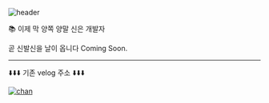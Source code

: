 ![header](https://capsule-render.vercel.app/api?type=waving&color=00cec9&text=Welcome!&height=200&&animation=fadeIn&fontAlign=70&&desc=from.front-chan&&descAlign=43&&descAlignY=56)

📚 이제 막 양쪽 양말 신은 개발자

곧 신발신을 날이 옵니다 Coming Soon.

---

⬇️⬇️⬇️ 기존 velog 주소 ⬇️⬇️⬇️

[![chan](https://img.shields.io/badge/chan-gold.svg?&style=flat&for-the-badge&logo=javascript&logoColor=black)](https://velog.io/@channn02)

<!--
<img alt="Html" src ="https://img.shields.io/badge/내용-배경색상6자리.svg?&style=for-the-badge&logo=icon이름&logoColor=로고색상"/>

<img alt="Html" src ="https://img.shields.io/badge/adidas-40AEF0.svg?&style=for-the-badge&logo=adidas&logoColor=black"/> -->
